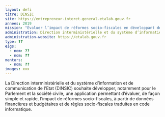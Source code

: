 ```yaml
---
layout: defi
titre: DINSIC
site: https://entrepreneur-interet-general.etalab.gouv.fr
annees: 2019
mission: "Évaluer l’impact de réformes socio-fiscales en développant des interfaces de simulation utilisables par tous"
administration: Direction interministérielle et du système d’information et de communication de l'Etat
administration-website: https://etalab.gouv.fr
type: ??
eigs:
  - nom: ??
  - nom: ??
mentors: 
  - nom: ??
images: xxx
---
```


La Direction interministérielle et du système d’information et de 
communication de l’Etat (DINSIC) souhaite développer, notamment pour
le Parlement et la société civile, une application permettant d’évaluer, 
de façon simple et rapide, l’impact de réformes socio-fiscales, à partir
de données financières et budgétaires et de règles socio-fiscales 
traduites en code informatique.
